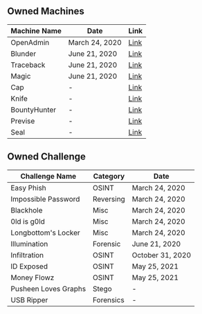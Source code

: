 ## Owned Machines
| Machine Name | Date | Link |
| --- | --- | --- |
| OpenAdmin | March 24, 2020 | [Link](https://app.hackthebox.eu/machines/222) |
| Blunder | June 21, 2020 | [Link](https://app.hackthebox.eu/machines/254) |
| Traceback | June 21, 2020 | [Link](https://app.hackthebox.eu/machines/233) |
| Magic | June 21, 2020 | [Link](https://app.hackthebox.eu/machines/241) |
| Cap | - | [Link](https://app.hackthebox.eu/machines/351) |
| Knife | - | [Link](https://app.hackthebox.eu/machines/347) |
| BountyHunter | - | [Link](https://app.hackthebox.eu/machines/359) |
| Previse | - | [Link](https://app.hackthebox.eu/machines/373) |
| Seal | - | [Link](https://app.hackthebox.eu/machines/358) |

## Owned Challenge
| Challenge Name | Category | Date |
| --- | --- | --- |
| Easy Phish | OSINT | March 24, 2020 |
| Impossible Password | Reversing | March 24, 2020 |
| Blackhole | Misc | March 24, 2020 |
| 0ld is g0ld | Misc | March 24, 2020 |
| Longbottom's Locker | Misc | March 24, 2020 |
| Illumination  | Forensic | June 21, 2020 |
| Infiltration  | OSINT | October 31, 2020 |
| ID Exposed | OSINT | May 25, 2021 |
| Money Flowz | OSINT | May 25, 2021 |
| Pusheen Loves Graphs | Stego | - |
| USB Ripper | Forensics | - |